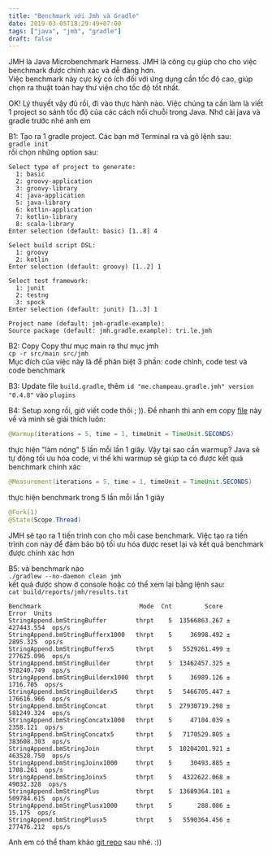 ```yaml
---
title: "Benchmark với Jmh và Gradle"
date: 2019-03-05T18:29:49+07:00
tags: ["java", "jmh", "gradle"]
draft: false
---
```


JMH là Java Microbenchmark Harness. JMH là công cụ giúp cho cho việc benchmark được chính xác và dễ đàng hơn.  
Việc benchmark này cực kỳ có ích đối với ứng dụng cần tốc độ cao, giúp chọn ra thuật toán hay thư viện cho tốc độ tốt nhất.

OK! Lý thuyết vậy đủ rồi, đi vào thực hành nào. Việc chúng ta cần làm là viết 1 project so sánh tốc độ của các cách nối chuỗi trong Java. Nhớ cài java và gradle trước nhé anh em

B1: Tạo ra 1 gradle project. Các bạn mở Terminal ra và gõ lệnh sau:  
`gradle init`  
rồi chọn những option sau:
```
Select type of project to generate:
  1: basic
  2: groovy-application
  3: groovy-library
  4: java-application
  5: java-library
  6: kotlin-application
  7: kotlin-library
  8: scala-library
Enter selection (default: basic) [1..8] 4

Select build script DSL:
  1: groovy
  2: kotlin
Enter selection (default: groovy) [1..2] 1

Select test framework:
  1: junit
  2: testng
  3: spock
Enter selection (default: junit) [1..3] 1

Project name (default: jmh-gradle-example):
Source package (default: jmh.gradle.example): tri.le.jmh
```

B2: Copy Copy thư mục main ra thư mục jmh  
`cp -r src/main src/jmh`  
Mục đích của việc này là để phân biệt 3 phần: code chính, code test và code benchmark

B3: Update file `build.gradle`, thêm `id "me.champeau.gradle.jmh" version "0.4.8"` vào `plugins`

B4: Setup xong rồi, giờ viết code thôi ; )). Để nhanh thì anh em copy [file](https://gitlab.com/thanhtrixx/jmh-gradle-example/blob/master/src/jmh/java/tri/le/jmh/StringAppend.java) này về và mình sẽ giải thích luôn:

```java
@Warmup(iterations = 5, time = 1, timeUnit = TimeUnit.SECONDS)
```
thực hiện "làm nóng" 5 lần mỗi lần 1 giây. Vậy tại sao cần warmup? Java sẽ tự động tối ưu hóa code, vì thế khi warmup sẽ giúp ta có được kết quả benchmark chính xác

```java
@Measurement(iterations = 5, time = 1, timeUnit = TimeUnit.SECONDS)
```
thực hiện benchmark trong 5 lần mỗi lần 1 giây

```java
@Fork(1)
@State(Scope.Thread)
```
JMH sẽ tạo ra 1 tiến trình con cho mỗi case benchmark. Việc tạo ra tiến trình con này để đảm bảo bộ tối ưu hóa được reset lại và kết quả benchmark được chính xác hơn

B5: và benchmark nào  
`./gradlew --no-daemon clean jmh`  
kết quả được show ở console hoặc có thể xem lại bằng lệnh sau:  
`cat build/reports/jmh/results.txt`
```
Benchmark                           Mode  Cnt         Score        Error  Units
StringAppend.bmStringBuffer        thrpt    5  13566863.267 ± 427443.554  ops/s
StringAppend.bmStringBufferx1000   thrpt    5     36998.492 ±   2895.325  ops/s
StringAppend.bmStringBufferx5      thrpt    5   5529261.499 ± 277625.096  ops/s
StringAppend.bmStringBuilder       thrpt    5  13462457.325 ± 978240.749  ops/s
StringAppend.bmStringBuilderx1000  thrpt    5     36989.126 ±   1716.705  ops/s
StringAppend.bmStringBuilderx5     thrpt    5   5466705.447 ± 176616.966  ops/s
StringAppend.bmStringConcat        thrpt    5  27930719.298 ± 581249.324  ops/s
StringAppend.bmStringConcatx1000   thrpt    5     47104.039 ±   2358.121  ops/s
StringAppend.bmStringConcatx5      thrpt    5   7170529.805 ± 383608.303  ops/s
StringAppend.bmStringJoin          thrpt    5  10204201.921 ± 463528.750  ops/s
StringAppend.bmStringJoinx1000     thrpt    5     30493.885 ±   1708.261  ops/s
StringAppend.bmStringJoinx5        thrpt    5   4322622.068 ±  49032.328  ops/s
StringAppend.bmStringPlus          thrpt    5  13689364.101 ± 509784.615  ops/s
StringAppend.bmStringPlusx1000     thrpt    5       288.086 ±     15.175  ops/s
StringAppend.bmStringPlusx5        thrpt    5   5590364.456 ± 277476.212  ops/s
```
Anh em có thể tham khảo [git repo](https://gitlab.com/thanhtrixx/jmh-gradle-example) sau nhé. :))